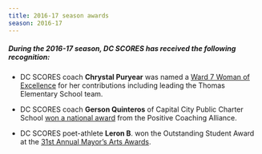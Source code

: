 ```yaml
---
title: 2016-17 season awards
season: 2016-17
---
```


##### During the **2016-17** season, DC SCORES has received the following recognition:

- DC SCORES coach **Chrystal Puryear** was named a [Ward 7 Woman of Excellence](http://myemail.constantcontact.com/Announcing-our-Ward-7-Women-of-Excellence---Event-SOLD-OUT-.html?soid=1102590620992&aid=AbyNzjCclK0) for her contributions including leading the Thomas Elementary School team.

- DC SCORES coach **Gerson Quinteros** of Capital City Public Charter School [won a national award](http://positivecoach.org/the-pca-blog/2017-double-goal-coach-award-national-winners/#Feb15) from the Positive Coaching Alliance.

- DC SCORES poet-athlete **Leron B**. won the Outstanding Student Award at the [31st Annual Mayor’s Arts Awards](https://dcarts.dc.gov/page/31st-mayors-arts-awards).